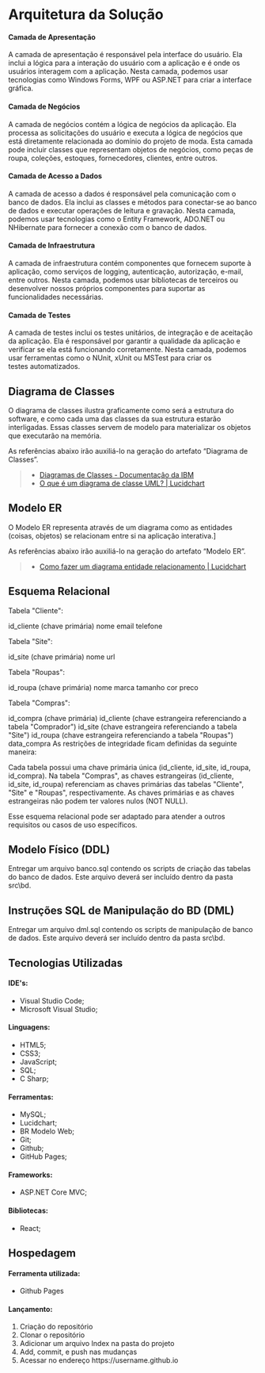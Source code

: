 # Arquitetura da Solução
<!-- 
<span style="color:red">Pré-requisitos: <a href="3-Projeto de Interface.md"> Projeto de Interface</a></span>

Definição de como o software é estruturado em termos dos componentes que fazem parte da solução e do ambiente de hospedagem da aplicação.

![Arquitetura da Solução](img/arch-back.JPG)
 -->
#### Camada de Apresentação
A camada de apresentação é responsável pela interface do usuário. Ela inclui a lógica para a interação do usuário com a aplicação e é onde os usuários interagem com a aplicação. Nesta camada, podemos usar tecnologias como Windows Forms, WPF ou ASP.NET para criar a interface gráfica.

#### Camada de Negócios
A camada de negócios contém a lógica de negócios da aplicação. Ela processa as solicitações do usuário e executa a lógica de negócios que está diretamente relacionada ao domínio do projeto de moda. Esta camada pode incluir classes que representam objetos de negócios, como peças de roupa, coleções, estoques, fornecedores, clientes, entre outros.

#### Camada de Acesso a Dados
A camada de acesso a dados é responsável pela comunicação com o banco de dados. Ela inclui as classes e métodos para conectar-se ao banco de dados e executar operações de leitura e gravação. Nesta camada, podemos usar tecnologias como o Entity Framework, ADO.NET ou NHibernate para fornecer a conexão com o banco de dados.

#### Camada de Infraestrutura
A camada de infraestrutura contém componentes que fornecem suporte à aplicação, como serviços de logging, autenticação, autorização, e-mail, entre outros. Nesta camada, podemos usar bibliotecas de terceiros ou desenvolver nossos próprios componentes para suportar as funcionalidades necessárias.

#### Camada de Testes
A camada de testes inclui os testes unitários, de integração e de aceitação da aplicação. Ela é responsável por garantir a qualidade da aplicação e verificar se ela está funcionando corretamente. Nesta camada, podemos usar ferramentas como o NUnit, xUnit ou MSTest para criar os testes automatizados.

## Diagrama de Classes

O diagrama de classes ilustra graficamente como será a estrutura do software, e como cada uma das classes da sua estrutura estarão interligadas. Essas classes servem de modelo para materializar os objetos que executarão na memória.

As referências abaixo irão auxiliá-lo na geração do artefato “Diagrama de Classes”.

> - [Diagramas de Classes - Documentação da IBM](https://www.ibm.com/docs/pt-br/rational-soft-arch/9.6.1?topic=diagrams-class)
> - [O que é um diagrama de classe UML? | Lucidchart](https://www.lucidchart.com/pages/pt/o-que-e-diagrama-de-classe-uml)

## Modelo ER

O Modelo ER representa através de um diagrama como as entidades (coisas, objetos) se relacionam entre si na aplicação interativa.]

As referências abaixo irão auxiliá-lo na geração do artefato “Modelo ER”.

> - [Como fazer um diagrama entidade relacionamento | Lucidchart](https://www.lucidchart.com/pages/pt/como-fazer-um-diagrama-entidade-relacionamento)

## Esquema Relacional

Tabela "Cliente":

id_cliente (chave primária)
nome
email
telefone

Tabela "Site":

id_site (chave primária)
nome
url

Tabela "Roupas":

id_roupa (chave primária)
nome
marca
tamanho
cor
preco

Tabela "Compras":

id_compra (chave primária)
id_cliente (chave estrangeira referenciando a tabela "Comprador")
id_site (chave estrangeira referenciando a tabela "Site")
id_roupa (chave estrangeira referenciando a tabela "Roupas")
data_compra 
As restrições de integridade ficam definidas da seguinte maneira:

Cada tabela possui uma chave primária única (id_cliente, id_site, id_roupa, id_compra).
Na tabela "Compras", as chaves estrangeiras (id_cliente, id_site, id_roupa) referenciam as chaves primárias das tabelas "Cliente", "Site" e "Roupas", respectivamente.
As chaves primárias e as chaves estrangeiras não podem ter valores nulos (NOT NULL).

Esse esquema relacional pode ser adaptado para atender a outros requisitos ou casos de uso específicos.

## Modelo Físico (DDL)

Entregar um arquivo banco.sql contendo os scripts de criação das tabelas do banco de dados. Este arquivo deverá ser incluído dentro da pasta src\bd.

## Instruções SQL de Manipulação do BD (DML)

Entregar um arquivo dml.sql contendo os scripts de manipulação de banco de dados. Este arquivo deverá ser incluído dentro da pasta src\bd.

## Tecnologias Utilizadas

#### IDE's:
<ul>
 <li>  Visual Studio Code;</li>
 <li>  Microsoft Visual Studio;</li>
</ul>

#### Linguagens:
<ul>
 <li>  HTML5;</li>
 <li>  CSS3;</li>
 <li>  JavaScript;</li>
 <li>  SQL;</li>
 <li>  C Sharp;</li>
</ul>

#### Ferramentas:
<ul>
 <li>  MySQL;</li>
 <li>  Lucidchart;</li>
 <li>  BR Modelo Web;</li>
 <li>  Git;</li>
 <li>  Github;</li>
 <li>  GitHub Pages;</li>
</ul>

#### Frameworks:
<ul>
 <li>  ASP.NET Core MVC;</li>
</ul>

#### Bibliotecas:
<ul>
 <li>  React;</li>
</ul>

## Hospedagem

#### Ferramenta utilizada:

<ul>
 <li>Github Pages</li>
</ul>

#### Lançamento:

<ol>
 <li>Criação do repositório</li>
 <li>Clonar o repositório</li>
 <li>Adicionar um arquivo Index na pasta do projeto</li>
 <li>Add, commit, e push nas mudanças</li>
 <li>Acessar no endereço https://username.github.io</li>
</ol>

